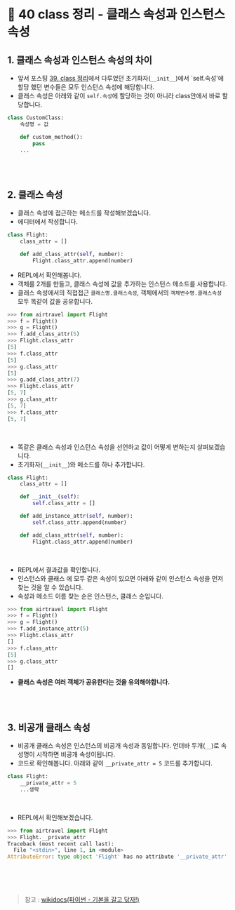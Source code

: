 # 📝 40 class 정리 - 클래스 속성과 인스턴스 속성
## 1. 클래스 속성과 인스턴스 속성의 차이
* 앞서 포스팅 [39. class 정리](https://github.com/my-choe/TIL/blob/main/Python/Python_Basic_Grammar/39_class%EC%A0%95%EB%A6%AC-%ED%81%B4%EB%9E%98%EC%8A%A4_%EA%B8%B0%EB%B3%B8%EC%A0%81%EC%9D%B8_%EC%82%AC%EC%9A%A9.md)에서 다루었던 초기화자(`__init__`)에서 `self.속성'에 할당 했던 변수들은 모두 인스턴스 속성에 해당합니다.
* 클래스 속성은 아래와 같이 `self.속성`에 할당하는 것이 아니라 class안에서 바로 할당합니다.
```python
class CustomClass:
    속성명 = 값

    def custom_method():
        pass
    ...
```
<br/><br/>

## 2. 클래스 속성
* 클래스 속성에 접근하는 메소드를 작성해보겠습니다.
* 에디터에서 작성합니다.
```python
class Flight:
    class_attr = []

    def add_class_attr(self, number):
        Flight.class_attr.append(number)
```
* REPL에서 확인해봅니다.
* 객체를 2개를 만들고, 클래스 속성에 값을 추가하는 인스턴스 메소드를 사용합니다.
* 클래스 속성에서의 직접접근 `클래스명.클래스속성`, 객체에서의 `객체변수명.클래스속성` 모두 똑같이 값을 공유합니다.
```python
>>> from airtravel import Flight
>>> f = Flight()
>>> g = Flight()
>>> f.add_class_attr(5)
>>> Flight.class_attr
[5]
>>> f.class_attr
[5]
>>> g.class_attr
[5]
>>> g.add_class_attr(7)
>>> Flight.class_attr
[5, 7]
>>> g.class_attr
[5, 7]
>>> f.class_attr
[5, 7]
```
<br/>

* 똑같은 클래스 속성과 인스턴스 속성을 선언하고 값이 어떻게 변하는지 살펴보겠습니다.
* 초기화자(`__init__`)와 메소드를 하나 추가합니다.
```python
class Flight:
    class_attr = []

    def __init__(self):
        self.class_attr = []

    def add_instance_attr(self, number):
        self.class_attr.append(number)

    def add_class_attr(self, number):
        Flight.class_attr.append(number)
```
<br/>

* REPL에서 결과값을 확인합니다.
* 인스턴스와 클래스 에 모두 같은 속성이 있으면 아래와 같이 인스턴스 속성을 먼저 찾는 것을 알 수 있습니다.
* 속성과 메소드 이름 찾는 순은 인스턴스, 클래스 순입니다.
```python
>>> from airtravel import Flight
>>> f = Flight()
>>> g = Flight()
>>> f.add_instance_attr(5)
>>> Flight.class_attr
[]
>>> f.class_attr
[5]
>>> g.class_attr
[]
```
* **클래스 속성은 여러 객체가 공유한다는 것을 유의해야합니다.**

<br/><br/>
## 3. 비공개 클래스 속성
* 비공개 클래스 속성은 인스턴스의 비공개 속성과 동일합니다. 언더바 두개(`__`)로 속성명이 시작하면 비공개 속성이됩니다.
* 코드로 확인해봅니다. 아래와 같이 `__private_attr = 5` 코드를 추가합니다.
```python
class Flight:
    __private_attr = 5
    ...생략
```
<br/>

* REPL에서 확인해보겠습니다.
```python
>>> from airtravel import Flight
>>> Flight.__private_attr
Traceback (most recent call last):
  File "<stdin>", line 1, in <module>
AttributeError: type object 'Flight' has no attribute '__private_attr'
```



<br/><br/><br/>
> 참고 : [wikidocs(파이썬 - 기본을 갈고 닦자!)](https://wikidocs.net/16072)
